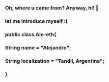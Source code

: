 ### Oh, where u came from? Anyway, hi! 👋
### let me introduce myself :)
###
###   public class Ale-eth{
###     String name = "Alejandro";
###     String localization = "Tandil, Argentina";
###     
###   }
<!--
**Ale-eth/ale-eth** is a ✨ _special_ ✨ repository because its `README.md` (this file) appears on your GitHub profile.

Here are some ideas to get you started:

- 🔭 I’m currently working on ...
- 🌱 I’m currently learning ...
- 👯 I’m looking to collaborate on ...
- 🤔 I’m looking for help with ...
- 💬 Ask me about ...
- 📫 How to reach me: ...
- 😄 Pronouns: ...
- ⚡ Fun fact: ...
-->
